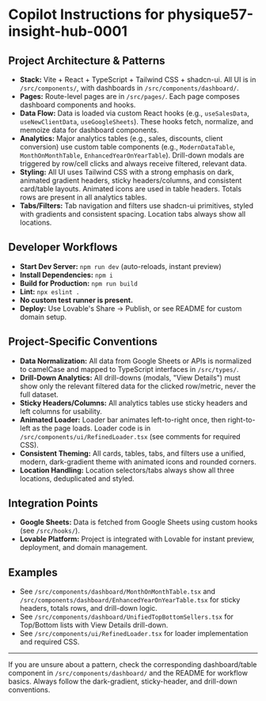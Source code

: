 # Copilot Instructions for physique57-insight-hub-0001

## Project Architecture & Patterns
- **Stack:** Vite + React + TypeScript + Tailwind CSS + shadcn-ui. All UI is in `/src/components/`, with dashboards in `/src/components/dashboard/`.
- **Pages:** Route-level pages are in `/src/pages/`. Each page composes dashboard components and hooks.
- **Data Flow:** Data is loaded via custom React hooks (e.g., `useSalesData`, `useNewClientData`, `useGoogleSheets`). These hooks fetch, normalize, and memoize data for dashboard components.
- **Analytics:** Major analytics tables (e.g., sales, discounts, client conversion) use custom table components (e.g., `ModernDataTable`, `MonthOnMonthTable`, `EnhancedYearOnYearTable`). Drill-down modals are triggered by row/cell clicks and always receive filtered, relevant data.
- **Styling:** All UI uses Tailwind CSS with a strong emphasis on dark, animated gradient headers, sticky headers/columns, and consistent card/table layouts. Animated icons are used in table headers. Totals rows are present in all analytics tables.
- **Tabs/Filters:** Tab navigation and filters use shadcn-ui primitives, styled with gradients and consistent spacing. Location tabs always show all locations.

## Developer Workflows
- **Start Dev Server:** `npm run dev` (auto-reloads, instant preview)
- **Install Dependencies:** `npm i`
- **Build for Production:** `npm run build`
- **Lint:** `npx eslint .`
- **No custom test runner is present.**
- **Deploy:** Use Lovable's Share -> Publish, or see README for custom domain setup.

## Project-Specific Conventions
- **Data Normalization:** All data from Google Sheets or APIs is normalized to camelCase and mapped to TypeScript interfaces in `/src/types/`.
- **Drill-Down Analytics:** All drill-downs (modals, "View Details") must show only the relevant filtered data for the clicked row/metric, never the full dataset.
- **Sticky Headers/Columns:** All analytics tables use sticky headers and left columns for usability.
- **Animated Loader:** Loader bar animates left-to-right once, then right-to-left as the page loads. Loader code is in `/src/components/ui/RefinedLoader.tsx` (see comments for required CSS).
- **Consistent Theming:** All cards, tables, tabs, and filters use a unified, modern, dark-gradient theme with animated icons and rounded corners.
- **Location Handling:** Location selectors/tabs always show all three locations, deduplicated and styled.

## Integration Points
- **Google Sheets:** Data is fetched from Google Sheets using custom hooks (see `/src/hooks/`).
- **Lovable Platform:** Project is integrated with Lovable for instant preview, deployment, and domain management.

## Examples
- See `/src/components/dashboard/MonthOnMonthTable.tsx` and `/src/components/dashboard/EnhancedYearOnYearTable.tsx` for sticky headers, totals rows, and drill-down logic.
- See `/src/components/dashboard/UnifiedTopBottomSellers.tsx` for Top/Bottom lists with View Details drill-down.
- See `/src/components/ui/RefinedLoader.tsx` for loader implementation and required CSS.

---

If you are unsure about a pattern, check the corresponding dashboard/table component in `/src/components/dashboard/` and the README for workflow basics. Always follow the dark-gradient, sticky-header, and drill-down conventions.
